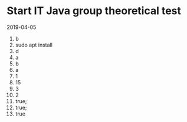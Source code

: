 # Start IT Java group theoretical test
2019-04-05

1. b
2. sudo apt install
3. d
4. a
5. b
6. a
7. 1
8. 15
9. 3
10. 2
11. true;
12. true;
13. true

